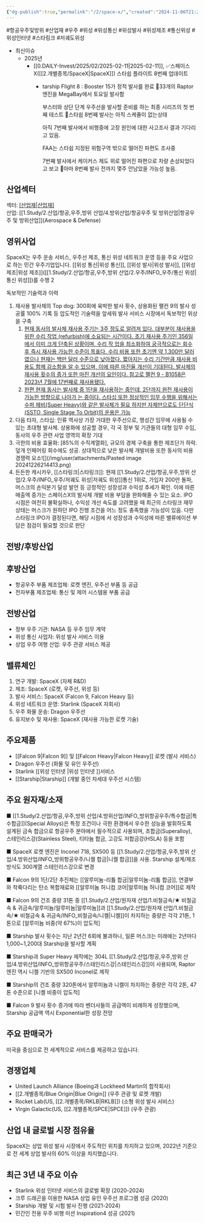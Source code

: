 ```yaml
---
{"dg-publish":true,"permalink":"/2/space-x/","created":"2024-11-06T21:23:46.721+09:00","updated":"2025-07-29T21:37:05.210+09:00"}
---
```


#항공우주및방위 #산업재 #우주 #위성 #위성통신 #위성발사 #위성제조 #통신위성 #위성인터넷 #스타링크 #저궤도위성 

- 최신이슈
	- 2025년
		- [[0.DAILY-Invest/2025/02/2025-02-11\|2025-02-11]], ✅스페이스X([[2.개별종목/SpaceX\|SpaceX]]) 스타쉽 플라이트 8번째 업데이트
			- tarship Flight 8 : Booster 15가 정적 발사를 완료
			  📌33개의 Raptor 엔진을 MegaBay에서 토요일 발사함
			  
			  부스터와 상단 단계 우주선을 발사할 준비를 하는 최종 시리즈의 첫 번째 테스트
			  📌스타쉽 8번째 발사는 아직 스케쥴이 없는상태
			  
			  아직 7번째 발사에서 비행중에 고장 원인에 대한 사고조사 결과 기다리고 있음.
			  
			  FAA는 스타쉽 지정된 위험구역 밖으로 떨어진 파편도 조사중
			  
			  7번째 발사에서 케이커스 제도 위로 떨어진 파편으로 차량 손상되었다고 보고
			  📌아마 8번째 발사 전까지 몇주 안남았을 가능성 높음.

## 산업섹터

섹터: [[산업재\|산업재]](Industrials)  
산업: [[1.Study/2.산업/항공,우주,방위 산업/4.방위산업/항공우주 및 방위산업\|항공우주 및 방위산업]](Aerospace & Defense)

## 영위사업

SpaceX는 우주 운송 서비스, 우주선 제조, 통신 위성 네트워크 운영 등을 주요 사업으로 하는 민간 우주기업입니다. [[위성 통신\|위성 통신]], [[위성 발사\|위성 발사]], [[위성 제조\|위성 제조]]([[1.Study/2.산업/항공,우주,방위 산업/2.우주/INFO_우주/통신 위성\|통신 위성]])를 수행
2

독보적인 기술력과 이력

1) 재사용 발사체의 Top dog: 300회에 육박한 발사 횟수, 상용화된 팰컨 9의 발사 성공률 100% 기록 등 압도적인 기술력을 앞세워 발사 서비스 시장에서 독보적인 위상을 구축
	1) [현재 동사의 발사체 재사용 주기는 3주 정도로 알려져 있다. 대부분이 재사용을 위한 수리 작업 (refurbish)에 소요되는 시간이다. 초기 재사용 주기인 356일에서 이미 크게 단축된 상황이며, 수리 작 업을 최소화하여 궁극적으로는 회수 후 즉시 재사용 가능한 수준이 목표다. 수리 비용 또한 초기엔 약 1,300만 달러였으나 현재는 백만 달러 수준으로 낮아졌다. 짧아지는 수리 기간만큼 재사용 비용도 함께 감소함을 알 수 있으며, 이에 따른 마진율 개선이 기대된다. 발사체의 재사용 횟수의 증가 또한 마진 개선의 요인이다. 참고로 팰컨 9 - B1058은 2023년 7월에 17번째로 재사용됐다.](★%201.17_이미%20불붙은%20도화선.pdf#page=41&selection=93,0,273,0&color=yellow)
	2) [한편 현재 동사는 발사체 중 1단을 재사용하는 중인데, 2단까지 완전 재사용이 가능한 방향으로 나아가 는 중이다. 스타십 또한 정상적인 임무 수행을 위해서는 수퍼 헤비(Super Heavy)와 같은 발사체가 필요 하지만 자체만으로도 단단식(SSTO, Single Stage To Orbit)의 운용은 가능](★%201.17_이미%20불붙은%20도화선.pdf#page=41&selection=389,0,462,2&color=yellow)
2) 다음 타자, 스타십: 인류 역사상 가장 거대한 우주선으로, 행성간 임무에 사용될 수 있는 초대형 발사체. 상용화에 성공할 경우, 각 국 정부 및 기관들의 대형 임무 수임, 동사의 우주 관련 사업 영역의 확장 기대
3) 극한의 비용 효율화: [85%의 수직계열화], 규모의 경제 구축을 통한 제조단가 하락. 덮개 인페어링 회수에도 성공. 상대적으로 낮은 발사체 개발비용 또한 동사의 비용 경쟁력 요소![](/img/user/attachments/Pasted image 20241226214413.png)
4) 든든한 캐시카우, [[스타링크\|스타링크]]: 현재 [[1.Study/2.산업/항공,우주,방위 산업/2.우주/INFO_우주/저궤도 위성\|저궤도 위성]]통신 1위로, 가입자 200만 돌파, 머스크의 손익분기 달성 발언 등 긍정적인 성장성과 수익성 추세가 확인. 이에 따른 매출액 증가는 스페이스X의 발사체 개발 비용 부담을 완화해줄 수 있는 요소. IPO 시점은 여전히 불확실하나, 수익성 개선 속도를 고려했을 때 최근의 스타링크 재무상태는 머스크가 원하던 IPO 진행 조건을 어느 정도 충족했을 가능성이 있음. 다만 스타링크 IPO가 결정된다면, 해당 시점에 서 성장성과 수익성에 따른 밸류에이션 부담은 점검이 필요할 것으로 판단


## 전방/후방산업

## 후방산업

- 항공우주 부품 제조업체: 로켓 엔진, 우주선 부품 등 공급
- 전자부품 제조업체: 통신 및 제어 시스템용 부품 공급

## 전방산업

- 정부 우주 기관: NASA 등 우주 임무 계약
- 위성 통신 사업자: 위성 발사 서비스 이용
- 상업 우주 여행 산업: 우주 관광 서비스 제공

## 밸류체인

1. 연구 개발: SpaceX (자체 R&D)
2. 제조: SpaceX (로켓, 우주선, 위성 등)
3. 발사 서비스: SpaceX (Falcon 9, Falcon Heavy 등)
4. 위성 네트워크 운영: Starlink (SpaceX 자회사)
5. 우주 화물 운송: Dragon 우주선
6. 유지보수 및 재사용: SpaceX (재사용 가능한 로켓 기술)


## 주요제품

- [[Falcon 9\|Falcon 9]] 및 [[Falcon Heavy\|Falcon Heavy]] 로켓 (발사 서비스)
- Dragon 우주선 (화물 및 유인 우주선)
- Starlink [[위성 인터넷 \|위성 인터넷 ]]서비스
- [[Starship\|Starship]] (개발 중인 차세대 우주선 시스템)

## 주요 원자재/소재

■ [[1.Study/2.산업/항공,우주,방위 산업/4.방위산업/INFO_방위항공우주/특수합금\|특수합금]](Special Alloys)은 특정 조건이나 극한 환경에서 우수한 성능을 발휘하도록 설계된 금속 합금으로 항공우주 분야에서 필수적으로 사용되며, 초합금(Superalloy), 스테인리스강(Stainless Steel), 티타늄 합금, 고강도 저합금강(HSLA) 등을 포함

■ SpaceX 로켓 엔진은 Inconel 718, SX500 등 [[1.Study/2.산업/항공,우주,방위 산업/4.방위산업/INFO_방위항공우주/니켈 합금\|니켈 합금]]을 사용. Starship 설계/제조 방식도 300계열 스테인리스강으로 변경

■ Falcon 9의 1단/2단 추진체는 [[알루미늄-리튬 합금\|알루미늄-리튬 합금]], 연결부와 착륙다리는 탄소 복합재료와 [[알루미늄 허니컴 코어\|알루미늄 허니컴 코어]]로 제작

■ Falcon 9의 건조 중량 31톤 중 [[1.Study/2.산업/원자재 산업/1.비철금속/★ 비철금속 & 귀금속/알루미늄/알루미늄\|알루미늄]]과 [[1.Study/2.산업/원자재 산업/1.비철금속/★ 비철금속 & 귀금속/INFO_비철금속/니켈\|니켈]]이 차지하는 중량은 각각 21톤, 1톤으로 [알루미늄 비중(약 67%)이 압도적]

■ Starship 발사 횟수는 지난 2년간 6회에 불과하나, 일론 머스크는 미래에는 2년마다 1,000~1,200대 Starship을 발사할 계획

■ Starship과 Super Heavy 제작에는 304L [[1.Study/2.산업/항공,우주,방위 산업/4.방위산업/INFO_방위항공우주/스테인리스강\|스테인리스강]]이 사용되며, Raptor 엔진 역시 니켈 기반의 SX500 Inconel로 제작

■ Starship의 건조 중량 320톤에서 알루미늄과 니켈이 차지하는 중량은 각각 2톤, 47톤 수준으로 [니켈 비중이 압도적]

■ Falcon 9 발사 횟수 증가에 따라 벤더사들의 공급액이 비례하게 성장했으며, Starship 공급액 역시 Exponential한 성장 전망

## 주요 판매국가

미국을 중심으로 전 세계적으로 서비스를 제공하고 있습니다.

## 경쟁업체

- United Launch Alliance (Boeing과 Lockheed Martin의 합작회사)
- [[2.개별종목/Blue Origin\|Blue Origin]] (우주 관광 및 로켓 개발)
- Rocket Lab(US, [[2.개별종목/RKLB\|RKLB]]) (소형 위성 발사 서비스)
- Virgin Galactic(US, [[2.개별종목/SPCE\|SPCE]]) (우주 관광)

## 산업 내 글로벌 시장 점유율

SpaceX는 상업 위성 발사 시장에서 주도적인 위치를 차지하고 있으며, 2022년 기준으로 전 세계 상업 발사의 60% 이상을 차지했습니다.

## 최근 3년 내 주요 이슈

- Starlink 위성 인터넷 서비스의 글로벌 확장 (2020-2024)
- 크루 드래곤을 이용한 NASA 상업 유인 우주선 프로그램 성공 (2020)
- Starship 개발 및 시험 발사 진행 (2021-2024)
- 민간인 전용 우주 비행 미션 Inspiration4 성공 (2021)